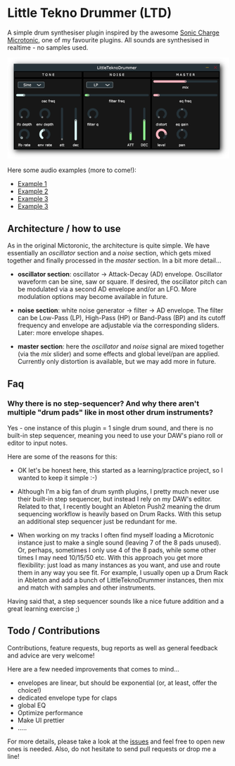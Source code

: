 # Little Tekno Drummer (LTD)

A simple drum synthesiser plugin inspired by the awesome [Sonic Charge Microtonic](https://soniccharge.com/microtonic), one of my favourite plugins. All sounds are synthesised in realtime - no samples used. 

![Screenshot](media/img/screenshot.png)

Here some audio examples (more to come!):

* [Example 1](https://dfilaretti.github.io/assets/loop1.wav)
* [Example 2](https://dfilaretti.github.io/assets/loop2.wav)
* [Example 3](https://dfilaretti.github.io/assets/loop3.wav)
* [Example 3](https://dfilaretti.github.io/assets/gabber-example.wav)

## Architecture / how to use

As in the original Mictoronic, the architecture is quite simple. 
We have essentially an _oscillator_ section and a _noise_ section, which gets mixed together and finally processed in the _master_ section. 
In a bit more detail...

* **oscillator section**: oscillator -> Attack-Decay (AD) envelope. Oscillator waveform can be sine, saw or square. If desired, the oscillator pitch can be modulated via a second AD envelope and/or an LFO. More modulation options may become available in future. 

* **noise section**: white noise generator -> filter -> AD envelope. The filter can be Low-Pass (LP), High-Pass (HP) or Band-Pass (BP) and its cutoff frequency and envelope are adjustable via the corresponding sliders. Later: more envelope shapes. 

* **master section**: here the _oscillator_ and _noise_ signal are mixed together (via the _mix_ slider) and some effects and global level/pan are applied. Currently only distortion is available, but we may add more in future. 

## Faq

### Why there is no step-sequencer? And why there aren't multiple "drum pads" like in most other drum instruments?

Yes - one instance of this plugin = 1 single drum sound, and there is no built-in step sequencer, meaning you need to use your DAW's piano roll or editor to input notes. 

Here are some of the reasons for this:

* OK let's be honest here, this started as a learning/practice project, so I wanted to keep it simple :-) 

* Although I'm a big fan of drum synth plugins, I pretty much never use their built-in step sequencer, but instead I rely on my DAW's editor. Related to that, I recently bought an Ableton Push2 meaning the drum sequencing workflow is heavily based on Drum Racks. With this setup an additional step sequencer just be redundant for me. 

* When working on my tracks I often find myself loading a Microtonic instance just to make a single sound (leaving 7 of the 8 pads unused). Or, perhaps, sometimes I only use 4 of the 8 pads, while some other times I may need 10/15/50 etc. With this approach you get more flexibility: just load as many instances as you want, and use and route them in any way you see fit. For example, I usually open up a Drum Rack in Ableton and add a bunch of LittleTeknoDrummer instances, then mix and match with samples and other instruments. 

Having said that, a step sequencer sounds like a nice future addition and a great learning exercise ;) 


## Todo / Contributions

Contributions, feature requests, bug reports as well as general feedback and advice are very welcome!

Here are a few needed improvements that comes to mind...

* envelopes are linear, but should be exponential (or, at least, offer the choice!) 
* dedicated envelope type for claps 
* global EQ
* Optimize performance
* Make UI prettier 
* ..... 

For more details, please take a look at the [issues](https://github.com/dfilaretti/LittleTeknoDrummer/issues) and feel free to open new ones is needed. 
Also, do not hesitate to send pull requests or drop me a line! 

